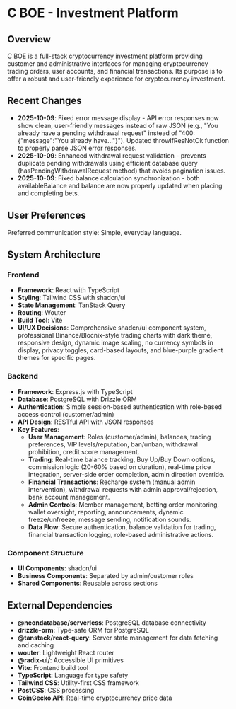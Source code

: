 # C BOE - Investment Platform

## Overview
C BOE is a full-stack cryptocurrency investment platform providing customer and administrative interfaces for managing cryptocurrency trading orders, user accounts, and financial transactions. Its purpose is to offer a robust and user-friendly experience for cryptocurrency investment.

## Recent Changes
- **2025-10-09**: Fixed error message display - API error responses now show clean, user-friendly messages instead of raw JSON (e.g., "You already have a pending withdrawal request" instead of "400: {"message":"You already have..."}"). Updated throwIfResNotOk function to properly parse JSON error responses.
- **2025-10-09**: Enhanced withdrawal request validation - prevents duplicate pending withdrawals using efficient database query (hasPendingWithdrawalRequest method) that avoids pagination issues.
- **2025-10-09**: Fixed balance calculation synchronization - both availableBalance and balance are now properly updated when placing and completing bets.

## User Preferences
Preferred communication style: Simple, everyday language.

## System Architecture
### Frontend
- **Framework**: React with TypeScript
- **Styling**: Tailwind CSS with shadcn/ui
- **State Management**: TanStack Query
- **Routing**: Wouter
- **Build Tool**: Vite
- **UI/UX Decisions**: Comprehensive shadcn/ui component system, professional Binance/Blocnix-style trading charts with dark theme, responsive design, dynamic image scaling, no currency symbols in display, privacy toggles, card-based layouts, and blue-purple gradient themes for specific pages.

### Backend
- **Framework**: Express.js with TypeScript
- **Database**: PostgreSQL with Drizzle ORM
- **Authentication**: Simple session-based authentication with role-based access control (customer/admin)
- **API Design**: RESTful API with JSON responses
- **Key Features**:
    - **User Management**: Roles (customer/admin), balances, trading preferences, VIP levels/reputation, ban/unban, withdrawal prohibition, credit score management.
    - **Trading**: Real-time balance tracking, Buy Up/Buy Down options, commission logic (20-60% based on duration), real-time price integration, server-side order completion, admin direction override.
    - **Financial Transactions**: Recharge system (manual admin intervention), withdrawal requests with admin approval/rejection, bank account management.
    - **Admin Controls**: Member management, betting order monitoring, wallet oversight, reporting, announcements, dynamic freeze/unfreeze, message sending, notification sounds.
    - **Data Flow**: Secure authentication, balance validation for trading, financial transaction logging, role-based administrative actions.

### Component Structure
- **UI Components**: shadcn/ui
- **Business Components**: Separated by admin/customer roles
- **Shared Components**: Reusable across sections

## External Dependencies
- **@neondatabase/serverless**: PostgreSQL database connectivity
- **drizzle-orm**: Type-safe ORM for PostgreSQL
- **@tanstack/react-query**: Server state management for data fetching and caching
- **wouter**: Lightweight React router
- **@radix-ui/**: Accessible UI primitives
- **Vite**: Frontend build tool
- **TypeScript**: Language for type safety
- **Tailwind CSS**: Utility-first CSS framework
- **PostCSS**: CSS processing
- **CoinGecko API**: Real-time cryptocurrency price data